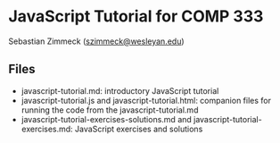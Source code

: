 # JavaScript Tutorial for COMP 333

Sebastian Zimmeck (szimmeck@wesleyan.edu)

## Files

- javascript-tutorial.md: introductory JavaScript tutorial
- javascript-tutorial.js and javascript-tutorial.html: companion files for
  running the code from the javascript-tutorial.md
- javascript-tutorial-exercises-solutions.md and javascript-tutorial-exercises.md:
  JavaScript exercises and solutions

